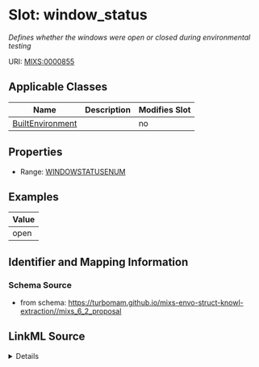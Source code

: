 # Slot: window_status


_Defines whether the windows were open or closed during environmental testing_



URI: [MIXS:0000855](https://w3id.org/mixs/0000855)



<!-- no inheritance hierarchy -->




## Applicable Classes

| Name | Description | Modifies Slot |
| --- | --- | --- |
[BuiltEnvironment](BuiltEnvironment.md) |  |  no  |







## Properties

* Range: [WINDOWSTATUSENUM](WINDOWSTATUSENUM.md)






## Examples

| Value |
| --- |
| open |

## Identifier and Mapping Information







### Schema Source


* from schema: https://turbomam.github.io/mixs-envo-struct-knowl-extraction//mixs_6_2_proposal




## LinkML Source

<details>
```yaml
name: window_status
description: Defines whether the windows were open or closed during environmental
  testing
title: window status
notes:
- status
- window
examples:
- value: open
from_schema: https://turbomam.github.io/mixs-envo-struct-knowl-extraction//mixs_6_2_proposal
rank: 1000
slot_uri: MIXS:0000855
multivalued: false
alias: window_status
domain_of:
- BuiltEnvironment
range: WINDOW_STATUS_ENUM
required: false
recommended: false

```
</details>